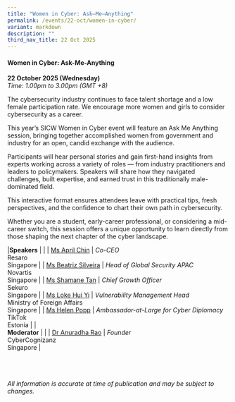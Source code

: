 ```yaml
---
title: "Women in Cyber: Ask–Me–Anything"
permalink: /events/22-oct/women-in-cyber/
variant: markdown
description: ""
third_nav_title: 22 Oct 2025
---
```

#### **Women in Cyber: Ask-Me-Anything**

**22 October 2025 (Wednesday)**  
*Time: 1.00pm to 3.00pm (GMT +8)*

The cybersecurity industry continues to face talent shortage and a low female participation rate. We encourage more women and girls to consider cybersecurity as a career. 

This year’s SICW Women in Cyber event will feature an Ask Me Anything session, bringing together accomplished women from government and industry for an open, candid exchange with the audience.

Participants will hear personal stories and gain first-hand insights from experts working across a variety of roles — from industry practitioners and leaders to policymakers. Speakers will share how they navigated challenges, built expertise, and earned trust in this traditionally male-dominated field.

This interactive format ensures attendees leave with practical tips, fresh perspectives, and the confidence to chart their own path in cybersecurity.

Whether you are a student, early-career professional, or considering a mid-career switch, this session offers a unique opportunity to learn directly from those shaping the next chapter of the cyber landscape.

|**Speakers**          |                                                              |
| [Ms April Chin](/speakers/ms-april-chin/)  | *Co-CEO* <br>Resaro<br>Singapore      |
| [Ms Beatriz Silveira](/speakers/ms-beatriz-silveira/)  | *Head of Global Security APAC*<br>Novartis<br>Singapore      |
| [Ms Shamane Tan](/speakers/ms-shamane-tan/)  | *Chief Growth Officer* <br>Sekuro<br>Singapore      |
| [Ms Loke Hui Yi](/speakers/ms-loke-hui-yi/)  | *Vulnerability Management Head* <br>Ministry of Foreign Affairs<br>Singapore      |
| [Ms Helen Popp](/speakers/ms-helen-popp/)  | *Ambassador-at-Large for Cyber Diplomacy* <br>TikTok<br>Estonia      |
|<br>**Moderator**          |                                                              |
| [Dr Anuradha Rao](/speakers/dr-anuradha-rao/)  | *Founder* <br>CyberCognizanz<br>Singapore      |

<br><br><br>
*All information is accurate at time of publication and may be subject to changes.*